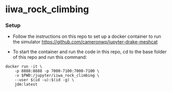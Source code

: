 # iiwa_rock_climbing

### Setup
+ Follow the instructions on this repo to set up a docker container to run the simulator
https://github.com/cameronwp/jupyter-drake-meshcat

+ To start the container and run the code in this repo, cd to the base folder of this repo and run this command:
```
docker run -it \
    -p 8888:8888 -p 7000-7100:7000-7100 \
    -v $PWD:/jupyter/iiwa_rock_climbing \
    --user $(id -u):$(id -g) \
    jdm:latest
```
